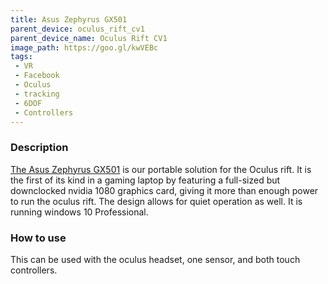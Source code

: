 ```yaml
---
title: Asus Zephyrus GX501
parent_device: oculus_rift_cv1
parent_device_name: Oculus Rift CV1
image_path: https://goo.gl/kwVEBc
tags: 
 - VR
 - Facebook
 - Oculus 
 - tracking
 - 6DOF
 - Controllers
---
```


### Description

[The Asus Zephyrus GX501](https://www.asus.com/us/Laptops/ROG-ZEPHYRUS-GX501/) is our portable solution for the Oculus rift. It is the first of its kind in a gaming laptop by featuring a full-sized but downclocked nvidia 1080 graphics card, giving it more than enough power to run the oculus rift. The design allows for quiet operation as well. It is running windows 10 Professional. 

### How to use

This can be used with the oculus headset, one sensor, and both touch controllers.